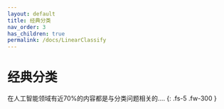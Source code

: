 ```yaml
---
layout: default
title: 经典分类
nav_order: 3
has_children: true
permalink: /docs/LinearClassify
---
```


# 经典分类

在人工智能领域有近70%的内容都是与分类问题相关的....
{: .fs-5 .fw-300 }

